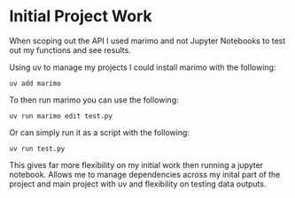 # Initial Project Work
When scoping out the API I used marimo and not Jupyter Notebooks to test out my functions and see results.

Using uv to manage my projects I could install marimo with the following:
```
uv add marimo
```

To then run marimo you can use the following:
```
uv run marimo edit test.py
```
Or can simply run it as a script with the following:
```
uv run test.py
```

This gives far more flexibility on my initial work then running a jupyter notebook. Allows me to manage dependencies across my inital part of the project and main project with uv and flexibility on testing data outputs.